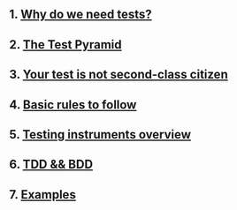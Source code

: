 ## 1. [Why do we need tests?](1.md)
## 2. [The Test Pyramid](2.md)
## 3. [Your test is not second-class citizen](3.md)
## 4. [Basic rules to follow](4.md)
## 5. [Testing instruments overview](5.md)
## 6. [TDD && BDD](6.md)
## 7. [Examples](7.md)

